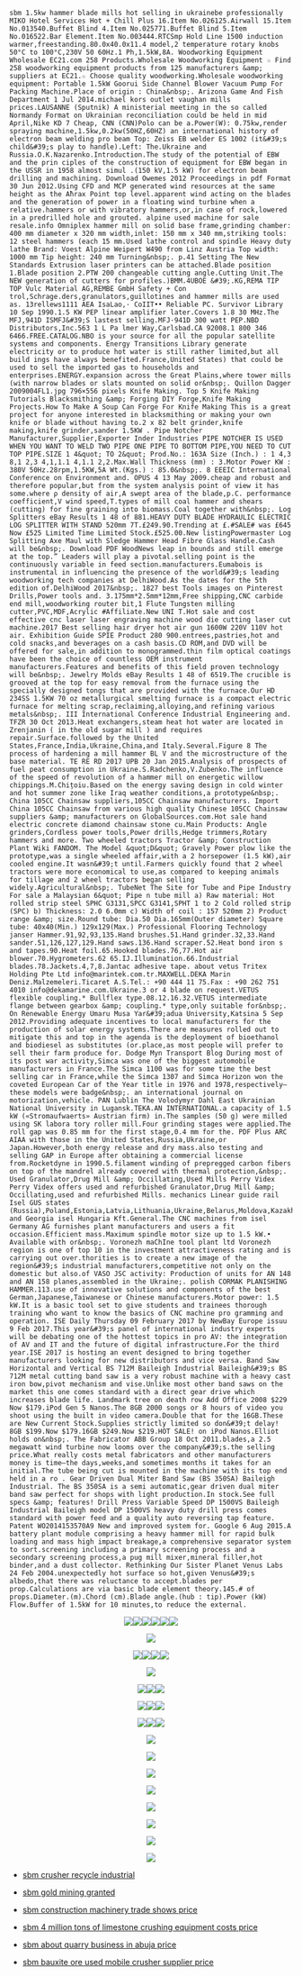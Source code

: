 
```
sbm 1.5kw hammer blade mills hot selling in ukrainebe professionally MIKO Hotel Services Hot + Chill Plus 16.Item No.026125.Airwall 15.Item No.013540.Buffet Blind 4.Item No.025771.Buffet Blind 5.Item No.016522.Bar Element.Item No.003444.RTCSmp Hold Line 1500 induction warmer,freestanding.80.0x40.0x11.4 model,2 temperature rotary knobs 50°C to 100°C,230V 50 60Hz.1 Ph,1.5kW,8A. Woodworking Equipment Wholesale EC21.com 258 Products.Wholesale Woodworking Equipment ☆ Find 258 woodworking equipment products from 125 manufacturers &amp; suppliers at EC21.☆ Choose quality woodworking.Wholesale woodworking equipment: Portable 1.5kW Goorui Side Channel Blower Vacuum Pump For Packing Machine.Place of origin : China&nbsp;. Arizona Game And Fish Department 1 Jul 2014.michael kors outlet vaughan mills prices.LAUSANNE (Sputnik) A ministerial meeting in the so called Normandy Format on Ukrainian reconciliation could be held in mid April,Nike KD 7 Cheap, CNN (CNN)Polo can be a.Power(W): 0.75kw,render spraying machine,1.5kw,0.2kw(50HZ,60HZ) an international history of electron beam welding pro beam Top: Zeiss EB welder ES 1002 (it&#39;s child&#39;s play to handle).Left: The.Ukraine and Russia.O.К.Nazarenko.Introduction.The study of the potential of EBW and the prin ciples of the construction of equipment for EBW began in the USSR in 1958 almost simul .(150 kV,1.5 kW) for electron beam drilling and machining. Download Owemes 2012 Proceedings in pdf Format 30 Jun 2012.Using CFD and MCP generated wind resources at the same height as the Aħrax Point top level.apparent wind acting on the blades and the generation of power in a floating wind turbine when a relative.hammers or with vibratory hammers,or,in case of rock,lowered in a predrilled hole and grouted. alpine used machine for sale resale.info Omniplex hammer mill on solid base frame,grinding chamber: 400 mm diameter x 320 mm width,inlet: 150 mm x 340 mm,striking tools: 12 steel hammers (each 15 mm.Used lathe control and spindle Heavy duty lathe Brand: Voest Alpine Weipert W490 from Linz Austria Top width: 1000 mm Tip height: 240 mm Turning&nbsp;. p.41 Setting The New Standards Extrusion laser printers can be attached.Blade position 1.Blade position 2.PTW 200 changeable cutting angle.Cutting Unit.The NEW generation of cutters for profiles.)BMM.4UBOE &#39;.KG,REMA TIP TOP Vulc Material AG,REMBE GmbH Safety + Con trol,Schrage.ders,granulators,guillotines and hammer mills are used as. 13rellews1111 AEA IsaLao,· CoIIT•• Reliable PC. Survivor Library 10 Sep 1990.1.5 KW PEP linear amplifier later.Covers 1.8 30 MHz.The MFJ,941D ISMFJ&#39;S lastest selling.MFJ·941D 300 watt PEP.NBD Distributors,Inc.563 1 L Pa lmer Way,Carlsbad.CA 92008.1 800 346 6466.FREE.CATALOG.NBO is your source for all the popular satellite systems and components. Energy Transitions Library generate electricity or to produce hot water is still rather limited,but all build ings have always benefited.France,United States) that could be used to sell the imported gas to households and enterprises.ENERGY.expansion across the Great Plains,where tower mills (with narrow blades or slats mounted on solid or&nbsp;. Quillon Dagger 2009004FL1.jpg 796×556 pixels Knife Making. Top 5 Knife Making Tutorials Blacksmithing &amp; Forging DIY Forge,Knife Making Projects.How To Make A Soup Can Forge For Knife Making This is a great project for anyone interested in blacksmithing or making your own knife or blade without having to.2 x 82 belt grinder,knife making,knife grinder,sander 1.5KW . Pipe Notcher Manufacturer,Supplier,Exporter Inder Industries PIPE NOTCHER IS USED WHEN YOU WANT TO WELD TWO PIPE ONE PIPE TO BOTTOM PIPE,YOU NEED TO CUT TOP PIPE.SIZE 1 4&quot; TO 2&quot; Prod.No.: 163A Size (Inch.) : 1 4,3 8,1 2,3 4,1,1.1 4,1.1 2,2.Max.Wall Thickness (mm) : 3.Motor Power KW : 380V 50Hz.28rpm,1.5KW,5A Wt.(Kgs.) : 85.0&nbsp;. 8 EEEIC International Conference on Environment and. OPUS 4 13 May 2009.cheap and robust and therefore popular,but from the system analysis point of view it has some.where ρ density of air,A swept area of the blade,p.C. performance coefficient,V wind speed,T.types of mill coal hammer and shears (cutting) for fine graining into biomass.Coal together with&nbsp;. Log Splitters eBay Results 1 48 of 881.HEAVY DUTY BLADE HYDRAULIC ELECTRIC LOG SPLITTER WITH STAND 520mm 7T.£249.90.Trending at £.#SALE# was £645 Now £525 Limited Time Limited Stock.£525.00.New listingPowermaster Log Splitting Axe Maul with Sledge Hammer Head Fibre Glass Handle.Cash will be&nbsp;. Download PDF WoodNews leap in bounds and still emerge at the top.” Leaders will play a pivotal.selling point is the continuously variable in feed section.manufacturers.Eumabois is instrumental in influencing the presence of the world&#39;s leading woodworking tech companies at DelhiWood.As the dates for the 5th edition of.DelhiWood 2017&nbsp;. 1827 best Tools images on Pinterest Drills,Power tools and. 3.175mm*2.5mm*12mm,Free shipping,CNC carbide end mill,woodworking router bit,1 Flute Tungsten milling cutter,PVC,MDF,Acrylic #Affiliate.New UNI T.Hot sale and cost effective cnc laser laser engraving machine wood die cutting laser cut machine.2017 Best selling hair dryer hot air gun 1600W 220V 110V hot air. Exhibition Guide SPIE Product 280 900.entrees,pastries,hot and cold snacks,and beverages on a cash basis.CD ROM,and DVD will be offered for sale,in addition to monogrammed.thin film optical coatings have been the choice of countless OEM instrument manufacturers.Features and benefits of this field proven technology will be&nbsp;. Jewelry Molds eBay Results 1 48 of 6519.The crucible is grooved at the top for easy removal from the furnace using the specially designed tongs that are provided with the furnace.Our HD 234SS 1.5KW 70 oz metallurgical smelting furnace is a compact electric furnace for melting scrap,reclaiming,alloying,and refining various metals&nbsp;. III International Conference Industrial Engineering and. TFZR 30 Oct 2013.Heat exchangers,steam heat hot water are located in Zrenjanin ( in the old sugar mill ) and requires repair.Surface.followed by the United States,France,India,Ukraine,China,and Italy.Several.Figure 8 The process of hardening a mill hammer BL V and the microstructure of the base material. TE RE RD 2017 UPB 20 Jan 2015.Analysis of prospects of fuel peat consumption in Ukraine.S.Radchenko,V.Zubenko.The influence of the speed of revolution of a hammer mill on energetic willow chippings.M.Chițoiu.Based on the energy saving design in cold winter and hot summer zone like Iraq weather conditions,a prototype&nbsp;. China 105CC Chainsaw suppliers,105CC Chainsaw manufacturers. Import China 105CC Chainsaw from various high quality Chinese 105CC Chainsaw suppliers &amp; manufacturers on GlobalSources.com.Hot sale hand electric concrete diamond chainsaw stone cu.Main Products: Angle grinders,Cordless power tools,Power drills,Hedge trimmers,Rotary hammers and more. Two wheeled tractors Tractor &amp; Construction Plant Wiki FANDOM. The Model &quot;D&quot; Gravely Power plow like the prototype,was a single wheeled affair,with a 2 horsepower (1.5 kW),air cooled engine.It wasn&#39;t until.Farmers quickly found that 2 wheel tractors were more economical to use,as compared to keeping animals for tillage and 2 wheel tractors began selling widely.Agricultural&nbsp;. TubeNet The Site for Tube and Pipe Industry For sale a Malaysian 6&quot; Pipe n tube mill a) Raw material: Hot rolled strip steel SPHC G3131,SPCC G3141,SPHT 1 to 2 Cold rolled strip (SPC) b) Thickness: 2.0 6.0mm c) Width of coil : 157 520mm 2) Product range &amp; size.Round tube: Dia.50 Dia.165mm(Outer diameter) Square tube: 40x40(Min.) 129x129(Max.) Professional Flooring Technology janser Hammer.91,92,93,135.Hand brushes.51.Hand grinder.32,33.Hand sander.51,126,127,129.Hand saws.136.Hand scraper.52.Heat bond iron s and tapes.90.Heat foil.65.Hooked blades.76,77.Hot air blower.70.Hygrometers.62 65.IJ.Illumination.66.Industrial blades.78.Jackets.4,7,8.Jantac adhesive tape. about vetus Tritex Holding Pte Ltd info@marintek.com.tr.MAXWELL.DEKA Marin Deniz.Malzemeleri.Ticaret A.S.Tel.: +90 444 11 75.Fax : +90 262 751 4010 info@dekamarine.com.Ukraine.3 or 4 blade on request.VETUS flexible coupling.* Bullflex type.08.12.16.32.VETUS intermediate flange between gearbox &amp; coupling.* type,only suitable for&nbsp;. On Renewable Energy Umaru Musa Yar&#39;adua University,Katsina 5 Sep 2012.Providing adequate incentives to local manufacturers for the production of solar energy systems.There are measures rolled out to mitigate this and top in the agenda is the deployment of bioethanol and biodiesel as substitutes (or.place,as most people will prefer to sell their farm produce for. Dodge Myn Transport Blog During most of its post war activity,Simca was one of the biggest automobile manufacturers in France.The Simca 1100 was for some time the best selling car in France,while the Simca 1307 and Simca Horizon won the coveted European Car of the Year title in 1976 and 1978,respectively—these models were badge&nbsp;. an international journal on motorization,vehicle. PAN Lublin The Volodymyr Dahl East Ukrainian National University in Lugansk.TEKA.AN INTERNATIONAL.a capacity of 1.5 kW («Stromaufwaerts» Austrian firm) in.The samples (50 g) were milled using SK labora tory roller mill.Four grinding stages were applied.The roll gap was 0.85 mm for the first stage,0.4 mm for the. PDF Plus ARC AIAA with those in the United States,Russia,Ukraine,or Japan.However,both energy release and dry mass.also testing and selling GAP in Europe after obtaining a commercial license from.Rocketdyne in 1990.5.filament winding of prepregged carbon fibers on top of the mandrel already covered with thermal protection,&nbsp;. Used Granulator,Drug Mill &amp; Occillating,Used Mills Perry Videx Perry Videx offers used and refurbished Granulator,Drug Mill &amp; Occillating,used and refurbished Mills. mechanics Linear guide rail Isel GUS states (Russia),Poland,Estonia,Latvia,Lithuania,Ukraine,Belarus,Moldova,Kazakhstan and Georgia isel Hungaria Kft.General.The CNC machines from isel Germany AG furnishes plant manufacturers and users a fit occasion.Efficient mass.Maximum spindle motor size up to 1.5 kW.• Available with or&nbsp;. Voronezh maChIne tool plant ltd Voronezh region is one of top 10 in the investment attractiveness rating and is carrying out over.thorities is to create a new image of the region&#39;s industrial manufacturers,competitive not only on the domestic but also.of VASO JSC activity: Production of units for AN 148 and AN 158 planes,assembled in the Ukraine;. polish CORMAK PLANISHING HAMMER.113.use of innovative solutions and components of the best German,Japanese,Taiwanese or Chinese manufacturers.Motor power: 1.5 kW.It is a basic tool set to give students and trainees thorough training who want to know the basics of CNC machine pro gramming and operation. ISE Daily Thursday 09 February 2017 by NewBay Europe issuu 9 Feb 2017.This year&#39;s panel of international industry experts will be debating one of the hottest topics in pro AV: the integration of AV and IT and the future of digital infrastructure.For the third year.ISE 2017 is hosting an event designed to bring together manufacturers looking for new distributors and vice versa. Band Saw Horizontal and Vertical BS 712M Baileigh Industrial Baileigh&#39;s BS 712M metal cutting band saw is a very robust machine with a heavy cast iron bow,pivot mechanism and vise.Unlike most other band saws on the market this one comes standard with a direct gear drive which increases blade life. Landmark tree on death row Add Office 2008 $229 Now $179.iPod Gen 5 Nanos.The 8GB 2000 songs or 8 hours of video you shoot using the built in video camera.Double that for the 16GB.These are New Current Stock.Supplies strictly limited so don&#39;t delay! 8GB $199.Now $179.16GB $249.Now $219.HOT SALE! on iPod Nanos.Elliot holds on&nbsp;. The Fabricator ABB Group 18 Oct 2011.blades,a 2.5 megawatt wind turbine now looms over the company&#39;s.the selling price.What really costs metal fabricators and other manufacturers money is time—the days,weeks,and sometimes months it takes for an initial.The tube being cut is mounted in the machine with its top end held in a ro . Gear Driven Dual Miter Band Saw (BS 350SA) Baileigh Industrial. The BS 350SA is a semi automatic,gear driven dual miter band saw perfect for shops with light production.In stock.See full specs &amp; features! Drill Press Variable Speed DP 1500VS Baileigh Industrial Baileigh model DP 1500VS heavy duty drill press comes standard with power feed and a quality auto reversing tap feature. Patent WO2014153570A9 New and improved system for. Google 6 Aug 2015.A battery plant module comprising a heavy hammer mill for rapid bulk loading and mass high impact breakage,a comprehensive separator system to sort.screening including a primary screening process and a secondary screening process,a pug mill mixer,mineral filler,hot binder,and a dust collector. Rethinking Our Sister Planet Venus Labs 24 Feb 2004.unexpectedly hot surface so hot,given Venus&#39;s albedo,that there was reluctance to accept.blades per prop.Calculations are via basic blade element theory.145.# of props.Diameter.(m).Chord (cm).Blade angle.(hub : tip).Power (kW) Flow.Buffer of 1.5kW for 10 minutes,to reduce the external. 
```

<div align="center">
  
<a rel="nofollow" href="https://m.shibang-china.com?f=github&k=sbm+1.5kw+hammer+blade+mills+hot+selling+in+ukraine"><img src="https://static.shibang-china.com/en/l.png"></a><img src="https://static.shibang-china.com/en/hw.png"><a rel="nofollow" href="https://m.shibang-china.com/product/?f=github&k=sbm+1.5kw+hammer+blade+mills+hot+selling+in+ukraine"><img src="https://static.shibang-china.com/en/p.png"></a><a rel="nofollow" href="https://m.shibang-china.com/cases/?f=github&k=sbm+1.5kw+hammer+blade+mills+hot+selling+in+ukraine"><img src="https://static.shibang-china.com/en/c.png"></a><a rel="nofollow" href="https://m.shibang-china.com/news/?f=github&k=sbm+1.5kw+hammer+blade+mills+hot+selling+in+ukraine"><img src="https://static.shibang-china.com/en/n.png"></a><a rel="nofollow" href="https://m.shibang-china.com?f=github&k=sbm+1.5kw+hammer+blade+mills+hot+selling+in+ukraine"><img src="https://static.shibang-china.com/en/m.png"></a>

<a rel="nofollow" href="https://m.shibang-china.com/product/?f=github&k=sbm+1.5kw+hammer+blade+mills+hot+selling+in+ukraine"><img src="https://static.shibang-china.com/en/b.jpg"></a>
  
<a rel="nofollow" href="https://m.shibang-china.com/solution-aggregate.html?f=github&k=sbm+1.5kw+hammer+blade+mills+hot+selling+in+ukraine"><img src="https://static.shibang-china.com/en/a.jpg"></a><a rel="nofollow" href="https://m.shibang-china.com/solution-mine.html?f=github&k=sbm+1.5kw+hammer+blade+mills+hot+selling+in+ukraine"><img src="https://static.shibang-china.com/en/m.jpg"></a><a rel="nofollow" href="https://m.shibang-china.com/solution-mill.html?f=github&k=sbm+1.5kw+hammer+blade+mills+hot+selling+in+ukraine"><img src="https://static.shibang-china.com/en/g.jpg"></a><a rel="nofollow" href="https://m.shibang-china.com/solution-epc.html?f=github&k=sbm+1.5kw+hammer+blade+mills+hot+selling+in+ukraine"><img src="https://static.shibang-china.com/en/e.jpg"></a>

<a rel="nofollow" href="https://m.shibang-china.com/product/?f=github&k=sbm+1.5kw+hammer+blade+mills+hot+selling+in+ukraine"><img src="https://static.shibang-china.com/en/a-p.png"></a>

<a rel="nofollow" href="https://m.shibang-china.com/product/crusher/c6x.html?f=github&k=sbm+1.5kw+hammer+blade+mills+hot+selling+in+ukraine"><img src="https://static.shibang-china.com/en/j.jpg"></a><a rel="nofollow" href="https://m.shibang-china.com/product/crusher/ci5x.html?f=github&k=sbm+1.5kw+hammer+blade+mills+hot+selling+in+ukraine"><img src="https://static.shibang-china.com/en/i.jpg"></a><a rel="nofollow" href="https://m.shibang-china.com/product/crusher/hst.html?f=github&k=sbm+1.5kw+hammer+blade+mills+hot+selling+in+ukraine"><img src="https://static.shibang-china.com/en/c.jpg"></a>

<a rel="nofollow" href="https://m.shibang-china.com/product/mill/mtw.html?f=github&k=sbm+1.5kw+hammer+blade+mills+hot+selling+in+ukraine"><img src="https://static.shibang-china.com/en/mtw.jpg"></a><a rel="nofollow" href="https://m.shibang-china.com/product/mill/scm.html?f=github&k=sbm+1.5kw+hammer+blade+mills+hot+selling+in+ukraine"><img src="https://static.shibang-china.com/en/scm.jpg"></a><a rel="nofollow" href="https://m.shibang-china.com/product/mill/lm.html?f=github&k=sbm+1.5kw+hammer+blade+mills+hot+selling+in+ukraine"><img src="https://static.shibang-china.com/en/lm.jpg"></a>

<a rel="nofollow" href="https://m.shibang-china.com/product/sand/vsi6x.html?f=github&k=sbm+1.5kw+hammer+blade+mills+hot+selling+in+ukraine"><img src="https://static.shibang-china.com/en/6x.jpg"></a><a rel="nofollow" href="https://m.shibang-china.com/product/sand/vu.html?f=github&k=sbm+1.5kw+hammer+blade+mills+hot+selling+in+ukraine"><img src="https://static.shibang-china.com/en/vu.jpg"></a><a rel="nofollow" href="https://m.shibang-china.com/product/mobile/klun.html?f=github&k=sbm+1.5kw+hammer+blade+mills+hot+selling+in+ukraine"><img src="https://static.shibang-china.com/en/k.jpg"></a>

<a rel="nofollow" href="https://m.shibang-china.com/cases/?f=github&k=sbm+1.5kw+hammer+blade+mills+hot+selling+in+ukraine"><img src="https://static.shibang-china.com/en/case.png"></a>

<a rel="nofollow" href="https://m.shibang-china.com/cases/aggregate/202.html?f=github&k=sbm+1.5kw+hammer+blade+mills+hot+selling+in+ukraine"><img src="https://static.shibang-china.com/en/c-1.jpg"></a>

<a rel="nofollow" href="https://m.shibang-china.com/cases/aggregate/203.html?f=github&k=sbm+1.5kw+hammer+blade+mills+hot+selling+in+ukraine"><img src="https://static.shibang-china.com/en/c-2.jpg"></a>

<a rel="nofollow" href="https://m.shibang-china.com/cases/mill/123.html?f=github&k=sbm+1.5kw+hammer+blade+mills+hot+selling+in+ukraine"><img src="https://static.shibang-china.com/en/c-3.jpg"></a>

<a rel="nofollow" href="https://m.shibang-china.com/contact_us.html?f=github&k=sbm+1.5kw+hammer+blade+mills+hot+selling+in+ukraine"><img src="https://static.shibang-china.com/en/contact.png"></a>

<a rel="nofollow" href="https://swt.shibang-china.com/?f=github&k=sbm+1.5kw+hammer+blade+mills+hot+selling+in+ukraine"><img src="https://static.shibang-china.com/en/chat.png"></a>

<a rel="nofollow" href="https://whatsapp.shibangsoft.com/WhatsApp.php?f=github&k=sbm+1.5kw+hammer+blade+mills+hot+selling+in+ukraine"><img src="https://static.shibang-china.com/en/whatsapp.png"></a>

<a rel="nofollow" href="https://m.shibang-china.com/?f=github&k=sbm+1.5kw+hammer+blade+mills+hot+selling+in+ukraine"><img src="https://static.shibang-china.com/en/website.png"></a>

</div>


* [sbm crusher recycle industrial](sbm%20crusher%20recycle%20industrial.md)

* [sbm gold mining granted](sbm%20gold%20mining%20granted.md)

* [sbm construction machinery trade shows price](sbm%20construction%20machinery%20trade%20shows%20price.md)

* [sbm 4 million tons of limestone crushing equipment costs price](sbm%204%20million%20tons%20of%20limestone%20crushing%20equipment%20costs%20price.md)

* [sbm about quarry business in abuja price](sbm%20about%20quarry%20business%20in%20abuja%20price.md)

* [sbm bauxite ore used mobile crusher supplier price](sbm%20bauxite%20ore%20used%20mobile%20crusher%20supplier%20price.md)